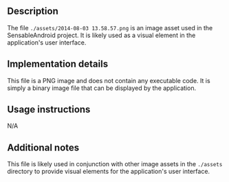 ## Description

The file `./assets/2014-08-03 13.58.57.png` is an image asset used in the SensableAndroid project. It is likely used as a visual element in the application's user interface.


## Implementation details

This file is a PNG image and does not contain any executable code. It is simply a binary image file that can be displayed by the application.


## Usage instructions

N/A


## Additional notes

This file is likely used in conjunction with other image assets in the `./assets` directory to provide visual elements for the application's user interface.



